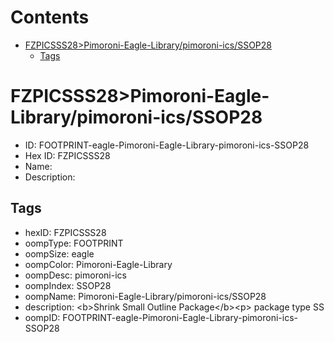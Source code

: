 



Contents
========

* [FZPICSSS28>Pimoroni-Eagle-Library/pimoroni-ics/SSOP28](#fzpicsss28pimoroni-eagle-librarypimoroni-icsssop28)
	* [Tags](#tags)

# FZPICSSS28>Pimoroni-Eagle-Library/pimoroni-ics/SSOP28

- ID: FOOTPRINT-eagle-Pimoroni-Eagle-Library-pimoroni-ics-SSOP28
- Hex ID: FZPICSSS28
- Name: 
- Description: 

## Tags

- hexID: FZPICSSS28
- oompType: FOOTPRINT
- oompSize: eagle
- oompColor: Pimoroni-Eagle-Library
- oompDesc: pimoroni-ics
- oompIndex: SSOP28
- oompName: Pimoroni-Eagle-Library/pimoroni-ics/SSOP28
- description: &lt;b&gt;Shrink Small Outline Package&lt;/b&gt;&lt;p&gt;
package type SS
- oompID: FOOTPRINT-eagle-Pimoroni-Eagle-Library-pimoroni-ics-SSOP28
